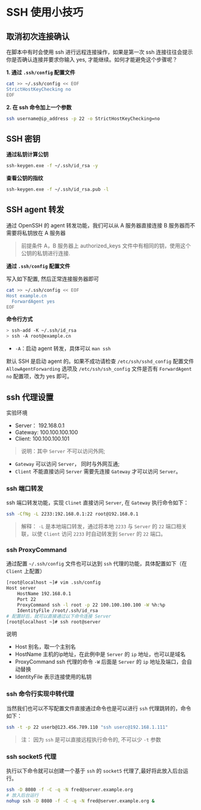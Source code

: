 # SSH 使用小技巧


## 取消初次连接确认

在脚本中有时会使用 ssh 进行远程连接操作，如果是第一次 ssh 连接往往会提示你是否确认连接并要求你输入 yes, 才能继续。如何才能避免这个步骤呢？

**1. 通过 `.ssh/config` 配置文件**

```bash
cat >> ~/.ssh/config << EOF
StrictHostKeyChecking no
EOF
```

**2. 在 ssh 命令加上一个参数**

```bash
ssh username@ip_address -p 22 -o StrictHostKeyChecking=no
```

## SSH 密钥

**通过私钥计算公钥**

```bash
ssh-keygen.exe -f ~/.ssh/id_rsa -y 
```

**查看公钥的指纹**

```bash
ssh-keygen.exe -f ~/.ssh/id_rsa.pub -l
```

## SSH agent 转发

通过 OpenSSH 的 agent 转发功能，我们可以从 A 服务器直接连接 B 服务器而不需要将私钥放在 A 服务器

> 前提条件 A，B 服务器上 authorized_keys 文件中有相同的钥，使用这个公钥的私钥进行连接.

**通过 `.ssh/config` 配置文件**

写入如下配置, 然后正常连接服务器即可

```bash
cat >> ~/.ssh/config << EOF
Host example.cn
  ForwardAgent yes
EOF
```

**命令行方式**

```bash
> ssh-add -K ~/.ssh/id_rsa
> ssh -A root@example.cn
```

- `-A`：启动 agent 转发，具体可以 `man ssh`

默认 SSH 是启动 agent 的。如果不成功请检查 `/etc/ssh/sshd_config` 配置文件 `AllowAgentForwarding` 选项及 `/etc/ssh/ssh_config` 文件是否有 `ForwardAgent no` 配置项，改为 yes 即可。

## ssh 代理设置

实验环境

- Server： 192.168.0.1
- Gateway: 100.100.100.100
- Client: 100.100.100.101

> 说明：其中 `Server` 不可以访问外网; 

- `Gateway` 可以访问 `Server`， 同时与外网互通;  
- `Client` 不能直接访问 `Server` 需要先连接 `Gateway` 才可以访问 `Server`。

### ssh 端口转发

ssh 端口转发功能，实现 `Clinet` 直接访问 `Server`, 在 `Gateway` 执行命令如下：

```bash
ssh -CfNg -L 2233:192.168.0.1:22 root@192.168.0.1
```

> 解释： `-L` 是本地端口转发，通过将本地 `2233` 与 `Server` 的 `22` 端口相关联，以使 `Client` 访问 `2233` 时自动转发到 `Server` 的 `22` 端口。


### ssh ProxyCommand

通过配置 `~/.ssh/config` 文件也可以达到 `ssh` 代理的功能，具体配置如下（在 `Client` 上配置）

```bash
[root@localhost ~]# vim .ssh/config
Host server
    HostName 192.168.0.1
    Port 22
    ProxyCommand ssh -l root -p 22 100.100.100.100 -W %h:%p
    IdentityFile /root/.ssh/id_rsa
# 配置好后，就可以直接通过以下命令连接 Server
[root@localhost ~]# ssh root@server
```

说明

- Host 别名，取一个主别名
- HostName 主机的ip地址，在此例中是 `Server` 的 `ip` 地址，也可以是域名
- ProxyCommand ssh 代理的命令 `-W` 后面是 `Server` 的 `ip` 地址及端口，会自动替换
- IdentityFile 表示连接使用的私钥

### ssh 命令行实现中转代理

当然我们也可以不写配置文件直接通过命令也是可以进行 `ssh` 代理跳转的，命令如下：

```bash
ssh -t -p 22 userb@123.456.789.110 "ssh userc@192.168.1.111"
```

> 注： 因为 `ssh` 是可以直接远程执行命令的, 不可以少 `-t` 参数

### ssh socket5 代理

执行以下命令就可以创建一个基于 `ssh` 的 `socket5` 代理了,最好将此放入后台运行。

```bash
ssh -D 8080 -f -C -q -N fred@server.example.org
# 放入后台运行
nohup ssh -D 8080 -f -C -q -N fred@server.example.org &
```


